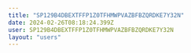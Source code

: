 ```yaml
---
title: "SP129B4DBEXTFFP1Z0TFHMWPVAZBFBZQRDKE7Y32N"
date: 2024-02-26T08:18:24.399Z
user: SP129B4DBEXTFFP1Z0TFHMWPVAZBFBZQRDKE7Y32N
layout: "users"
---
```

    